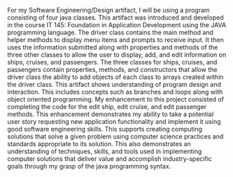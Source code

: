 For my Software Engineering/Design artifact, I will be using a program consisting of four java classes.  This artifact was introduced and developed in the course IT 145: Foundation in Application Development using the JAVA programming language.  The driver class contains the main method and helper methods to display menu items and prompts to receive input.  It then uses the information submitted along with properties and methods of the three other classes to allow the user to display, add, and edit information on ships, cruises, and passengers.  The three classes for ships, cruises, and passengers contain properties, methods, and constructors that allow the driver class the ability to add objects of each class to arrays created within the driver class.  This artifact shows understanding of program design and interaction.  This includes concepts such as branches and loops along with object oriented programming.  My enhancement to this project consisted of completing the code for the edit ship, edit cruise, and edit passenger methods.  This enhancement demonstrates my ability to take a potential user story requesting new application functionality and implement it using good software engineering skills.  This supports creating computing solutions that solve a given problem using computer science practices and standards appropriate to its solution.  This also demonstrates an understanding of techniques, skills, and tools used in implementing computer solutions that deliver value and accomplish industry-specific goals through my grasp of the java programming syntax.
